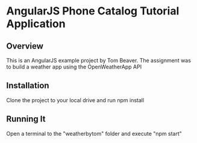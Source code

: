 # AngularJS Phone Catalog Tutorial Application


## Overview

This is an AngularJS example project by Tom Beaver. The assignment was to build a weather app using the OpenWeatherApp API


## Installation

Clone the project to your local drive and run npm install

## Running It

Open a terminal to the "weatherbytom" folder and execute "npm start"
